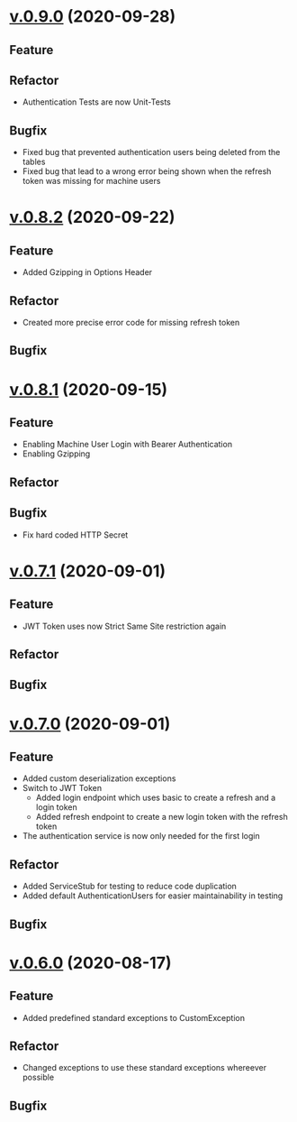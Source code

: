 # [v.0.9.0](https://github.com/upb-uc4/University-Credits-4.0/compare/authentication-v0.8.2...authentication-v0.9.0) (2020-09-28)
## Feature
## Refactor
 - Authentication Tests are now Unit-Tests
## Bugfix
 - Fixed bug that prevented authentication users being deleted from the tables
 - Fixed bug that lead to a wrong error being shown when the refresh token was missing for machine users


# [v.0.8.2](https://github.com/upb-uc4/University-Credits-4.0/compare/authentication-v0.8.1...authentication-v0.8.2) (2020-09-22)
## Feature
 - Added Gzipping in Options Header
## Refactor
 - Created more precise error code for missing refresh token
## Bugfix

# [v.0.8.1](https://github.com/upb-uc4/University-Credits-4.0/compare/authentication-v0.7.1...authentication-v0.8.1) (2020-09-15)
## Feature
 - Enabling Machine User Login with Bearer Authentication
 - Enabling Gzipping
## Refactor
## Bugfix
 - Fix hard coded HTTP Secret

# [v.0.7.1](https://github.com/upb-uc4/University-Credits-4.0/compare/authentication-v0.7.0...authentication-v0.7.1) (2020-09-01)
## Feature
 - JWT Token uses now Strict Same Site restriction again
## Refactor
## Bugfix

# [v.0.7.0](https://github.com/upb-uc4/University-Credits-4.0/compare/authentication-v0.6.0...authentication-v0.7.0) (2020-09-01)
## Feature
 - Added custom deserialization exceptions
 - Switch to JWT Token
    - Added login endpoint which uses basic to create a refresh and a login token
    - Added refresh endpoint to create a new login token with the refresh token
 - The authentication service is now only needed for the first login 
## Refactor
 - Added ServiceStub for testing to reduce code duplication
 - Added default AuthenticationUsers for easier maintainability in testing
## Bugfix

# [v.0.6.0](https://github.com/upb-uc4/University-Credits-4.0/compare/v0.5.0...authentication-v0.6.0) (2020-08-17)
## Feature
 - Added predefined standard exceptions to CustomException
## Refactor
 - Changed exceptions to use these standard exceptions whereever possible
## Bugfix
 
